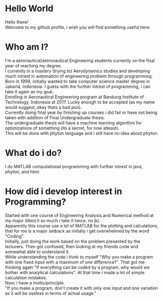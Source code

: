 # Hello World
Hello there! <br>
Welcome to my github profile, i wish you will find something useful here. <br>

# Who am I?
I'm a aeronautical/astronautical Engineering students currently on the final year of reaching my degree. <br>
I currently in a mastery (trying to) Aerodynamics studies and developing much intrest in automation of engineering problem through programming. <br>
Born in 1999, initially wanted to take computer science master degree in Jakarta, Indonesia. I guess with the further intrest of programming, i can take it again as my goal.<br>
Enrolling in Aeronautical Engineering program at Bandung Institute of Technology, Indonesia at 2017. Lucky enough to be accepted (as my name would suggest, okay thats a bad pun). <br>
Currently doing final year by finishing up courses i did fail or have not being taken with addition of Final Undergraduate thesis. <br>
The undergraduate thesis will have a machine learning algorithm for optimizations of something (its a secret, for now atleast).<br>
This will be done with phyton language and i still have no idea about phyton. <br>

# What do i do?
I do MATLAB computational programming with further intrest in java, phyton, and html.<br>

# How did i develop interest in Programming? 
Started with one course of Engineering Analysis and Numerical method at my major (liked it so much i take it twice, no jk). <br>
Apparently this course use a lot of MATLAB for the plotting and calculations, that for me is a major setback as initially i get overwhelmed by the word "Coding". <br>
Initially, just doing the work based on the problem presented by the lecturers. Then got confused, then looking at my friends code and somewhat able to understand it. <br>
While understanding the code i think to myself "Why you make a program with one fixed input with a maximum of one difference?". 
That got me thinking again "If everything can be coded by a program, why would we bother with analytical calculations". At that time i made a lot of simple calculation mistakes. <br>
Now, i have a motto/principle. <br>
    "If you make a program, don't create it with only one input and one variation as it will be useless in terms of actual usage."
